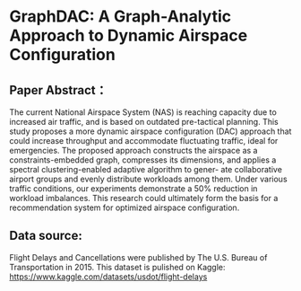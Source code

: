 # GraphDAC: A Graph-Analytic Approach to Dynamic Airspace Configuration

## Paper Abstract：
The current National Airspace System (NAS) is
reaching capacity due to increased air traffic, and is based
on outdated pre-tactical planning. This study proposes a more
dynamic airspace configuration (DAC) approach that could
increase throughput and accommodate fluctuating traffic, ideal
for emergencies. The proposed approach constructs the airspace
as a constraints-embedded graph, compresses its dimensions, and
applies a spectral clustering-enabled adaptive algorithm to gener-
ate collaborative airport groups and evenly distribute workloads
among them. Under various traffic conditions, our experiments
demonstrate a 50% reduction in workload imbalances. This
research could ultimately form the basis for a recommendation
system for optimized airspace configuration.

## Data source:
Flight Delays and Cancellations were published by The U.S.
Bureau of Transportation in 2015. This dataset is pulished on Kaggle: https://www.kaggle.com/datasets/usdot/flight-delays
